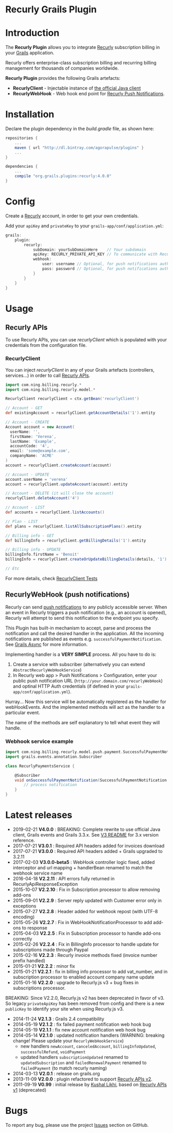Recurly Grails Plugin
=====================

# Introduction

The **Recurly Plugin** allows you to integrate [Recurly](https://recurly.com) subscription billing in your [Grails](http://grails.org) application.

Recurly offers enterprise-class subscription billing and recurring billing management for thousands of companies worldwide.

**Recurly Plugin** provides the following Grails artefacts:
* **RecurlyClient** - Injectable instance of [the official Java client](https://github.com/killbilling/recurly-java-library)
* **RecurlyWebHook** -  Web hook end point for [Recurly Push Notifications](http://docs.recurly.com/api/push-notifications).

# Installation

Declare the plugin dependency in the _build.gradle_ file, as shown here:

```groovy
repositories {
    ...
    maven { url "http://dl.bintray.com/agorapulse/plugins" }
    ...
}

dependencies {
    ...
    compile "org.grails.plugins:recurly:4.0.0"
}
```


# Config

Create a [Recurly](https://recurly.com) account, in order to get your own credentials.

Add your `apiKey`  and `privateKey` to your `grails-app/conf/application.yml`:

```groovy
grails:
    plugin:
        recurly:
            subDomain: yourSubDomainHere    // Your subdomain
            apiKey: RECURLY_PRIVATE_API_KEY // To communicate with Recurly's API v2
            webhook:
                user: username // Optional, for push notifications authentication
                pass: password // Optional, for push notifications authentication
            }
        }
    }
}
```

# Usage

## Recurly APIs

To use Recurly APIs, you can use _recurlyClient_ which is populated with your credentials from the configuration file.


### RecurlyClient

You can inject _recurlyClient_ in any of your Grails artefacts (controllers, services...) in order to call [Recurly APIs](https://docs.recurly.com/api).

```groovy
import com.ning.billing.recurly.*
import com.ning.billing.recurly.model.*

RecurlyClient recurlyClient = ctx.getBean('recurlyClient')

// Account - GET
def existingAccount = recurlyClient.getAccountDetails('1').entity

// Account - CREATE
Account account = new Account(
  userName: '',
  firstName: 'Verena',
  lastName: 'Example',
  accountCode: '4',
  email: 'some@example.com',
  companyName: 'ACME'
)
account = recurlyClient.createAccount(account)

// Account - UPDATE
account.userName = 'verena'
account = recurlyClient.updateAccount(account).entity

// Account - DELETE (it will close the account)
recurlyClient.deleteAccount('4')

// Account - LIST
def accounts = recurlyClient.listAccounts()

// Plan - LIST
def plans = recurlyClient.listAllSubscriptionPlans().entity

// Billing info - GET
def billingInfo = recurlyClient.getBillingDetails('1').entity

// Billing info - UPDATE
billingInfo.firstName = 'Benoit'
billingInfo = recurlyClient.createOrUpdateBillingDetails(details, '1').entity

// Etc
```

For more details, check [RecurlyClient Tests](https://github.com/killbilling/recurly-java-library/blob/master/src/test/java/com/ning/billing/recurly/TestRecurlyClient.java)

## RecurlyWebHook (push notifications)

Recurly can send [push notifications](http://docs.recurly.com/push-notifications) to any publicly accessible server.
When an event in Recurly triggers a push notification (e.g., an account is opened), Recurly will attempt to send this notification to the endpoint you specify.

This Plugin has built-in mechanism to accept, parse and process the notification and call the desired handler in the application. All the incoming notifications
are published as events e.g. `successfulPaymentNotification`. See [Grails Async](http://async.grails.org/) for more information.

Implementing handler is a **VERY SIMPLE** process. All you have to do is:
1. Create a service with subscriber (alternatively you can extend `AbstractRecurlyWebHookService`) 
2. In Recurly web app > Push Notifications > Configuration, enter your public push notification URL (`http://your.domain.com/recurlyWebHook`) and optinal HTTP Auth credentials (if defined in your `grails-app/conf/application.yml`).

Hurray... Now this service will be automatically registered as the handler for webHookEvents.
And the implemented methods will act as the handler to a particular event.

The name of the methods are self explanatory to tell what event they will handle.

### Webhook service example

```groovy
import com.ning.billing.recurly.model.push.payment.SuccessfulPaymentNotification
import grails.events.annotation.Subscriber

class RecurlyPaymentsService {

    @Subscriber
    void onSuccessfulPaymentNotification(SuccessfulPaymentNotification notification) {
        // process notification
    }
}
```


# Latest releases

* 2019-02-21 **V4.0.0** : BREAKING: Complete rewrite to use official Java client, Grails events and Grails 3.3.x. See [V3 README](README_3.x.md) for 3.x version reference.
* 2017-07-21 **V3.0.1** : Required API headers added for invoices download
* 2017-07-21 **V3.0.0** : Required API headers added + Grails upgraded to 3.2.11
* 2017-02-03 **V3.0.0-beta5** : WebHook controller logic fixed, added interceptor and url mapping + handlerBean renamed to match the webhook service name
* 2016-04-18 **V2.2.11** : API errors fully returned in RecurlyApiResponseException
* 2015-10-07 **V2.2.10** : Fix in Subscription processor to allow removing add-ons
* 2015-09-01 **V2.2.9** : Server reply updated with Customer error only in exceptions
* 2015-07-27 **V2.2.8** : Header added for webhook repost (with UTF-8 encoding)
* 2015-05-26 **V2.2.7** : Fix in WebHookNotificationProcessor to add add-ons to response
* 2015-04-03 **V2.2.5** : Fix in Subscription processor to handle add-ons correctly
* 2015-02-26 **V2.2.4** : Fix in BillingInfo processor to handle update for subscriptions made through Paypal
* 2015-02-16 **V2.2.3** : Recurly invoice methods fixed (invoice number prefix handled)
* 2015-01-21 **V2.2.2** : minor fix
* 2015-01-21 **V2.2.1** : fix in billing info processor to add vat_number, and in subscription processor to enabled account company name update
* 2015-01-16 **V2.2.0** : upgrade to Recurly.js v3 + bug fixes in subscriptions processor.

BREAKING: Since V2.2.0, Recurly.js v2 has been deprecated in favor of v3.
So legacy `privateApiKey` has been removed from config and there is a new `publicKey` to identify your site when using Recurly.js v3.

* 2014-11-24 **V2.1.3** : Grails 2.4 compatibility
* 2014-05-19 **V2.1.2** : fix failed payment notification web hook bug
* 2014-05-19 **V2.1.1** : fix new account notification web hook bug
* 2014-05-14 **V2.1.0** : updated notification handlers (WARNING: breaking change! Please update your `RecurlyWebHookService`)
  - new handlers `newAccount`, `canceledAccount`, `billingInfoUpdated`, `successfulRefund`, `voidPayment`
  - updated handlers `subscriptionUpdated` renamed to `updatedSubscription` and `failedRenewalPayment` renamed to `failedPayment` (to match recurly naming)
* 2014-03-13 **V2.0.1** : release on grails.org
* 2013-11-09 **V2.0.0** : plugin refactored to support [Recurly APIs v2](https://docs.recurly.com/api).
* 2011-09-19 **V0.99** : initial release by [Kushal Likhi](https://github.com/kushal-likhi), based on [Recurly APIs v1](http://docs.recurly.com/api/v1) (deprecated)

# Bugs

To report any bug, please use the project [Issues](http://github.com/agorapulse/grails-recurly/issues) section on GitHub.
